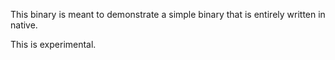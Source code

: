 This binary is meant to demonstrate a simple binary that is entirely written in native.

This is experimental.

